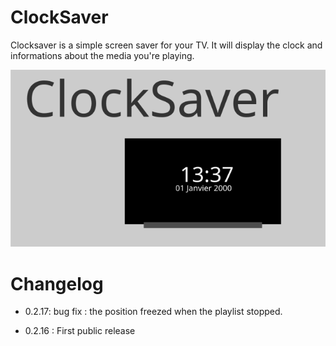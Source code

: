# ClockSaver

Clocksaver is a simple screen saver for your TV. It will display the clock and informations about the media you're playing.

![Alt text](/app/src/main/res/raw/banner.svg)

# Changelog
 * 0.2.17: bug fix : the position freezed when the playlist stopped.

 * 0.2.16 : First public release
